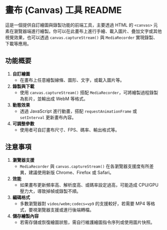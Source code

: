 # 畫布 (Canvas) 工具 README

這是一個提供自訂繪圖與錄製功能的前端工具，主要透過 HTML 的 `<canvas>` 元素在瀏覽器端進行繪製。你可以在此畫布上進行手繪、載入圖片、疊加文字或其他視覺效果，也可以透過 `canvas.captureStream()` 與 `MediaRecorder` 實現錄製、下載等應用。

## 功能概要

1. **自訂繪圖**
   - 在畫布上任意繪製線條、圖形、文字，或載入圖片等。
2. **錄製與下載**
   - 使用 `canvas.captureStream()` 搭配 `MediaRecorder`，可將繪製過程錄製為影片，並輸出成 WebM 等格式。
3. **動態效果**
   - 透過 JavaScript 進行動畫，搭配 `requestAnimationFrame` 或 `setInterval` 更新畫布內容。
4. **可調整參數**
   - 使用者可自訂畫布尺寸、FPS、碼率、輸出格式等。

## 注意事項

1. **瀏覽器支援**
   - `MediaRecorder` 與 `canvas.captureStream()` 在各瀏覽器支援度有所差異，建議使用新版 Chrome、Firefox 或 Safari。
2. **效能**
   - 如果畫布更新頻率高、解析度高、或碼率設定過高，可能造成 CPU/GPU 壓力大，導致掉幀或錄製不順。
3. **編碼格式**
   - 多數瀏覽器對 `video/webm;codecs=vp9` 的支援較好，若需要 MP4 等格式，要視瀏覽器支援或進行後端轉檔。
4. **儲存繪製內容**
   - 若需存儲或恢復繪圖狀態，需自行維護繪圖指令序列或使用圖片快照。

